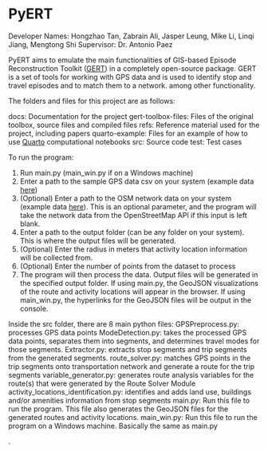 # PyERT

Developer Names: Hongzhao Tan, Zabrain Ali, Jasper Leung, Mike Li, Linqi Jiang, Mengtong Shi
Supervisor: Dr. Antonio Paez

PyERT aims to emulate the main functionalities of GIS-based Episode Reconstruction Toolkit ([GERT](https://doi.org/10.1016/j.tbs.2017.04.001)) in a completely open-source package. GERT is a set of tools for working with GPS data and is used to identify stop and travel episodes and to match them to a network. among other functionality.

The folders and files for this project are as follows:

docs: Documentation for the project
gert-toolbox-files: Files of the original toolbox, source files and compiled files
refs: Reference material used for the project, including papers
quarto-example: Files for an example of how to use [Quarto](https://quarto.org/) computational notebooks 
src: Source code
test: Test cases

To run the program:
1. Run main.py (main_win.py if on a Windows machine)
2. Enter a path to the sample GPS data csv on your system (example data [here](https://github.com/paezha/PyERT-BLACK/tree/main/quarto-example/data/sample-gps))
3. (Optional) Enter a path to the OSM network data on your system (example data [here](https://github.com/paezha/PyERT-BLACK/tree/main/quarto-example/data/sample-osm)). This is an optional parameter, and the program will take the network data from the OpenStreetMap API if this input is left blank.
4. Enter a path to the output folder (can be any folder on your system). This is where the output files will be generated.
5. (Optional) Enter the radius in meters that activity location information will be collected from.
6. (Optional) Enter the number of points from the dataset to process
7. The program will then process the data. Output files will be generated in the specified output folder. If using main.py, the GeoJSON visualizations of the route and activity locations will appear in the browser. If using main_win.py, the hyperlinks for the GeoJSON files will be output in the console.

Inside the src folder, there are 8 main python files:
GPSPreprocess.py: processes GPS data points
ModeDetection.py: takes the processed GPS data points, separates them into segments, and determines travel modes for those segments.
Extractor.py: extracts stop segments and trip segments from the generated segments.
route_solver.py: matches GPS points in the trip segments onto transportation network and generate a route for the trip segments
variable_generator.py: generates route analysis variables for the route(s) that were generated by the Route Solver Module
activity_locations_identification.py: identifies and adds land use, buildings and/or amenities information from stop segments
main.py: Run this file to run the program. This file also generates the GeoJSON files for the generated routes and activity locations.
main_win.py: Run this file to run the program on a Windows machine. Basically the same as main.py

.
